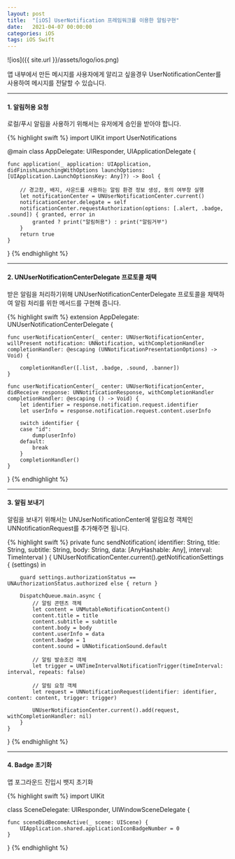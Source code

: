 ```yaml
---
layout: post
title:  "[iOS] UserNotification 프레임워크를 이용한 알림구현"
date:   2021-04-07 00:00:00
categories: iOS
tags: iOS Swift
---
```


![ios]({{ site.url }}/assets/logo/ios.png)

앱 내부에서 만든 메시지를 사용자에게 알리고 싶을경우 
UserNotificationCenter를 사용하여 메시지를 전달할 수 있습니다.

***

#### 1. 알림허용 요청

로컬/푸시 알림을 사용하기 위해서는 유저에게 승인을 받아야 합니다.

{% highlight swift %}
import UIKit
import UserNotifications

@main
class AppDelegate: UIResponder, UIApplicationDelegate {

    func application(_ application: UIApplication, didFinishLaunchingWithOptions launchOptions: [UIApplication.LaunchOptionsKey: Any]?) -> Bool {
        
        // 경고창, 배지, 사운드를 사용하는 알림 환경 정보 생성, 동의 여부창 실행
        let notificationCenter = UNUserNotificationCenter.current()
        notificationCenter.delegate = self
        notificationCenter.requestAuthorization(options: [.alert, .badge, .sound]) { granted, error in
            granted ? print("알림허용") : print("알림거부")
        }
        return true
    }
}
{% endhighlight %}
***

#### 2. UNUserNotificationCenterDelegate 프로토콜 채택

받은 알림을 처리하기위해 UNUserNotificationCenterDelegate 프로토콜을 채택하여
알림 처리를 위한 메서드를 구현해 줍니다.

{% highlight swift %}
extension AppDelegate: UNUserNotificationCenterDelegate {

    func userNotificationCenter(_ center: UNUserNotificationCenter, willPresent notification: UNNotification, withCompletionHandler completionHandler: @escaping (UNNotificationPresentationOptions) -> Void) {
        
        completionHandler([.list, .badge, .sound, .banner])
    }
    
    func userNotificationCenter(_ center: UNUserNotificationCenter, didReceive response: UNNotificationResponse, withCompletionHandler completionHandler: @escaping () -> Void) {
        let identifier = response.notification.request.identifier
        let userInfo = response.notification.request.content.userInfo
        
        switch identifier {
        case "id":
            dump(userInfo)
        default:
            break
        }
        completionHandler()
    }
}
{% endhighlight %}

***

#### 3. 알림 보내기

알림을 보내기 위해서는
UNUserNotificationCenter에 알림요청 객체인 UNNotificationRequest를 추가해주면 됩니다.

{% highlight swift %}
private func sendNotification(
    identifier: String,
    title: String,
    subtitle: String,
    body: String,
    data: [AnyHashable: Any],
    interval: TimeInterval
) {
    UNUserNotificationCenter.current().getNotificationSettings { (settings) in
        
        guard settings.authorizationStatus == UNAuthorizationStatus.authorized else { return }
        
        DispatchQueue.main.async {
            // 알림 콘텐츠 객체
            let content = UNMutableNotificationContent()
            content.title = title
            content.subtitle = subtitle
            content.body = body
            content.userInfo = data
            content.badge = 1
            content.sound = UNNotificationSound.default
            
            // 알림 발송조건 객체
            let trigger = UNTimeIntervalNotificationTrigger(timeInterval: interval, repeats: false)
            
            // 알림 요청 객체
            let request = UNNotificationRequest(identifier: identifier, content: content, trigger: trigger)
            
            UNUserNotificationCenter.current().add(request, withCompletionHandler: nil)
        }
    }
}
{% endhighlight %}

***

#### 4. Badge 초기화

앱 포그라운드 진입시 뱃지 초기화

{% highlight swift %}
import UIKit

class SceneDelegate: UIResponder, UIWindowSceneDelegate {

    func sceneDidBecomeActive(_ scene: UIScene) {
        UIApplication.shared.applicationIconBadgeNumber = 0
    }
}
{% endhighlight %}